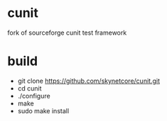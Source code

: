 # cunit
fork of sourceforge cunit test framework

# build
- git clone https://github.com/skynetcore/cunit.git
- cd cunit
- ./configure
- make
- sudo make install
